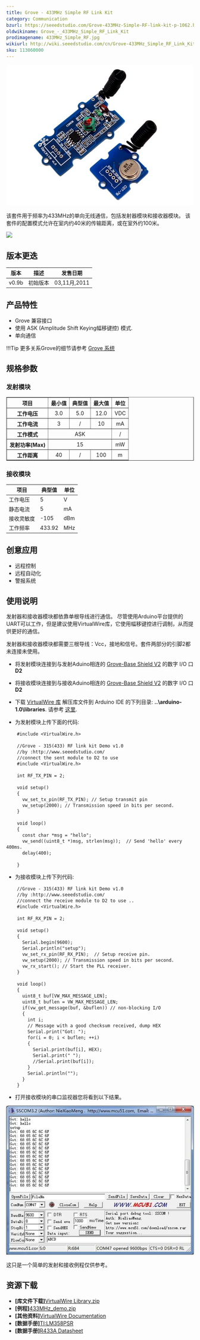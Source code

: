 ```yaml
---
title: Grove - 433MHz Simple RF Link Kit
category: Communication
bzurl: https://seeedstudio.com/Grove-433MHz-Simple-RF-link-kit-p-1062.html
oldwikiname: Grove_-_433MHz_Simple_RF_Link_Kit
prodimagename: 433MHz_Simple_RF.jpg
wikiurl: http://wiki.seeedstudio.com/cn/Grove-433MHz_Simple_RF_Link_Kit
sku: 113060000
---
```


![](https://raw.githubusercontent.com/SeeedDocument/Grove-433MHz_Simple_RF_Link_Kit/master/img/433MHz_Simple_RF.jpg)

该套件用于频率为433MHz的单向无线通信，包括发射器模块和接收器模块。 该套件的配置模式允许在室内约40米的传输距离，或在室外约100米。

[![](https://github.com/SeeedDocument/wiki_chinese/raw/master/docs/images/click_to_buy.PNG)](https://item.taobao.com/item.htm?spm=686.1000925.0.0.44913df4Rd7HtS&id=520923022498)

版本更迭
---------------

| 版本 | 描述           | 发售日期     |
|----------|------------------------|-------------|
| v0.9b    | 初始版本 | 03,11月,2011 |

产品特性
--------

-   Grove 兼容接口
-   使用 ASK (Amplitude Shift Keying幅移键控) 模式.
-   单向通信

!!!Tip
    更多关系Grove的细节请参考 [Grove 系统](http://wiki.seeedstudio.com/cn/Grove_System/)

规格参数
-------------

### 发射模块

<table border="1" cellspacing="0" width="80%">
<tr>
<th scope="col">
项目
</th>
<th scope="col">
最小值
</th>
<th scope="col">
典型值
</th>
<th scope="col">
最大值
</th>
<th scope="col">
单位
</th>
</tr>
<tr align="center">
<th scope="row">
工作电压
</th>
<td>
3.0
</td>
<td>
5.0
</td>
<td>
12.0
</td>
<td>
VDC
</td>
</tr>
<tr align="center">
<th scope="row">
工作电流
</th>
<td>
3
</td>
<td>
/
</td>
<td>
10
</td>
<td>
mA
</td>
</tr>
<tr align="center">
<th scope="row">
工作模式
</th>
<td colspan="3">
ASK
</td>
<td>
/
</td>
</tr>
<tr align="center">
<th scope="row">
发射功率(Max)
</th>
<td colspan="3">
15
</td>
<td>
mW
</td>
</tr>
<tr align="center">
<th scope="row">
工作距离
</th>
<td>
40
</td>
<td>
/
</td>
<td>
100
</td>
<td>
m
</td>
</tr>
</table>

### 接收模块

| 项目                | 典型值 | 单位 |
|----------------------|---------|------|
| 工作电压     | 5       | V  |
| 静态电流    | 5       | mA   |
| 接收灵敏度 | -105    | dBm  |
| 工作频率  | 433.92  | MHz  |

创意应用
-----------------

-   远程控制
-   远程自动化
-   警报系统

使用说明
-----

发射器和接收器模块都依靠单根导线进行通信。 尽管使用Arduino平台提供的UART可以工作，但是建议使用VirtualWire库，它使用幅移键控进行调制，从而提供更好的通信。

发射器和接收器模块都需要三根导线：Vcc，接地和信号。套件两部分的引脚2都未连接未使用。

-   将发射模块连接到与发射Aduino相连的 [Grove-Base Shield V2](https://www.seeedstudio.com/Base-Shield-V2-p-1378.html) 的数字 I/O 口 **D2**

-   将接收模块连接到与接收Aduino相连的 [Grove-Base Shield V2](https://www.seeedstudio.com/Base-Shield-V2-p-1378.html) 的数字 I/O 口 **D2**

-   下载 [VirtualWire 库](https://raw.githubusercontent.com/SeeedDocument/Grove-433MHz_Simple_RF_Link_Kit/master/res/VirtualWire_Library.zip) 解压库文件到 Arduino IDE 的下列目录: **..\\arduino-1.0\\libraries**. 请参考 [这里](http://www.pjrc.com/teensy/td_libs_VirtualWire.html).
-   为发射模块上传下面的代码:

```
    #include <VirtualWire.h>

    //Grove - 315(433) RF link kit Demo v1.0
    //by :http://www.seeedstudio.com/
    //connect the sent module to D2 to use  
    #include <VirtualWire.h>

    int RF_TX_PIN = 2;

    void setup()
    {
      vw_set_tx_pin(RF_TX_PIN); // Setup transmit pin
      vw_setup(2000); // Transmission speed in bits per second.
    }

    void loop()
    {
      const char *msg = "hello";
      vw_send((uint8_t *)msg, strlen(msg));  // Send 'hello' every 400ms.
      delay(400);

    }
```

-   为接收模块上传下列代码:

```
    //Grove - 315(433) RF link kit Demo v1.0
    //by :http://www.seeedstudio.com/
    //connect the receive module to D2 to use ..
    #include <VirtualWire.h>

    int RF_RX_PIN = 2;

    void setup()
    {
      Serial.begin(9600);
      Serial.println("setup");
      vw_set_rx_pin(RF_RX_PIN);  // Setup receive pin.
      vw_setup(2000); // Transmission speed in bits per second.
      vw_rx_start(); // Start the PLL receiver.
    }

    void loop()
    {
      uint8_t buf[VW_MAX_MESSAGE_LEN];
      uint8_t buflen = VW_MAX_MESSAGE_LEN;
      if(vw_get_message(buf, &buflen)) // non-blocking I/O
      {
        int i;
        // Message with a good checksum received, dump HEX
        Serial.print("Got: ");
        for(i = 0; i < buflen; ++i)
        {
          Serial.print(buf[i], HEX);
          Serial.print(" ");
          //Serial.print(buf[i]);
        }
        Serial.println("");
      }
    }
```        

-   打开接收模块的串口监视器您将看到以下结果。

![](https://raw.githubusercontent.com/SeeedDocument/Grove-433MHz_Simple_RF_Link_Kit/master/img/Receive_Data.jpg)

这只是一个简单的发射和接收例程仅供参考。

资源下载
---------

-   **[库文件下载]**[VirtualWire Library.zip](https://raw.githubusercontent.com/SeeedDocument/Grove-433MHz_Simple_RF_Link_Kit/master/res/VirtualWire_Library.zip)
-   **[例程]**[433MHz\_demo.zip](https://raw.githubusercontent.com/SeeedDocument/Grove-433MHz_Simple_RF_Link_Kit/master/res/315MHz_Demo.zip)
-   **[其他资料]**[VirtualWire Documentation](http://www.open.com.au/mikem/arduino/VirtualWire.pdf)
-   **[数据手册]**[TI:LM358PSR](https://raw.githubusercontent.com/SeeedDocument/Grove-433MHz_Simple_RF_Link_Kit/master/res/1110010P1.pdf)
-   **[数据手册]**[R433A Datasheet](https://raw.githubusercontent.com/SeeedDocument/Grove-433MHz_Simple_RF_Link_Kit/master/res/ADI;ACTR433A.pdf)



<!-- This Markdown file was created from http://www.seeedstudio.com/wiki/Grove_-_433MHz_Simple_RF_Link_Kit -->
